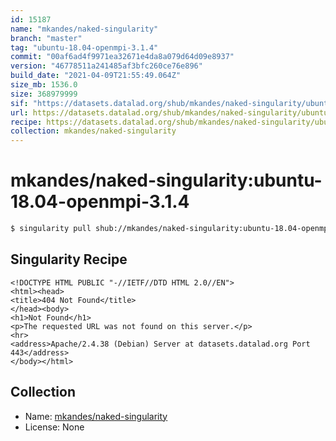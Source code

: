 ```yaml
---
id: 15187
name: "mkandes/naked-singularity"
branch: "master"
tag: "ubuntu-18.04-openmpi-3.1.4"
commit: "00af6ad4f9971ea32671e4da8a079d64d09e8937"
version: "46778511a241485af3bfc260ce76e896"
build_date: "2021-04-09T21:55:49.064Z"
size_mb: 1536.0
size: 368979999
sif: "https://datasets.datalad.org/shub/mkandes/naked-singularity/ubuntu-18.04-openmpi-3.1.4/2021-04-09-00af6ad4-46778511/46778511a241485af3bfc260ce76e896.sif"
url: https://datasets.datalad.org/shub/mkandes/naked-singularity/ubuntu-18.04-openmpi-3.1.4/2021-04-09-00af6ad4-46778511/
recipe: https://datasets.datalad.org/shub/mkandes/naked-singularity/ubuntu-18.04-openmpi-3.1.4/2021-04-09-00af6ad4-46778511/Singularity
collection: mkandes/naked-singularity
---
```


# mkandes/naked-singularity:ubuntu-18.04-openmpi-3.1.4

```bash
$ singularity pull shub://mkandes/naked-singularity:ubuntu-18.04-openmpi-3.1.4
```

## Singularity Recipe

```singularity
<!DOCTYPE HTML PUBLIC "-//IETF//DTD HTML 2.0//EN">
<html><head>
<title>404 Not Found</title>
</head><body>
<h1>Not Found</h1>
<p>The requested URL was not found on this server.</p>
<hr>
<address>Apache/2.4.38 (Debian) Server at datasets.datalad.org Port 443</address>
</body></html>
```

## Collection

 - Name: [mkandes/naked-singularity](https://github.com/mkandes/naked-singularity)
 - License: None

